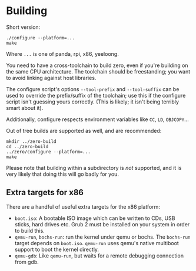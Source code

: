 # Building

Short version:

	./configure --platform=...
	make

Where `...` is one of panda, rpi, x86, yeeloong.

You need to have a cross-toolchain to build zero, even if you're
building on the same CPU architecture. The toolchain should be
freestanding; you want to avoid linking against host libraries.

The configure script's options `--tool-prefix` and `--tool-suffix` can
be used to override the prefix/suffix of the toolchain; use this if the
configure script isn't guessing yours correctly. (This is likely; it
isn't being terribly smart about it).

Additionally, configure respects environment variables like `CC`, `LD`,
`OBJCOPY`...

Out of tree builds are supported as well, and are recommended:

	mkdir ../zero-build
	cd ../zero-build
	../zero/configure --platform=...
	make

Please note that building within a subdirectory is *not* supported, and
it is very likely that doing this will go badly for you.

## Extra targets for x86

There are a handful of useful extra targets for the x86 platform:

* `boot.iso`: A bootable ISO image which can be written to CDs, USB
  sticks, hard drives etc. Grub 2 must be installed on your system in
  order to build this.
* `qemu-run`, `bochs-run`: run the kernel under qemu or bochs. The
  `bochs-run` target depends on `boot.iso`. `qemu-run` uses qemu's
  native multiboot support to boot the kernel directly.
* `qemu-gdb`: Like `qemu-run`, but waits for a remote debugging
  connection from gdb.
